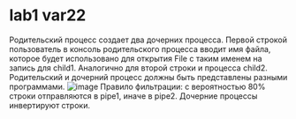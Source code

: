 # lab1 var22
Родительский процесс создает два дочерних процесса. Первой строкой пользователь в консоль родительского процесса вводит имя файла, которое будет использовано для открытия File с таким именем на запись для child1. Аналогично для второй строки и процесса child2. Родительский и дочерний процесс должны быть представлены разными программами.
![image](https://github.com/user-attachments/assets/bf04e9ec-e161-4e2e-83c4-d8cff985bd89)
Правило фильтрации: с вероятностью 80% строки отправляются в pipe1, иначе в pipe2.
Дочерние процессы инвертируют строки.
